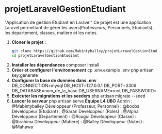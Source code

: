 # projetLaravelGestionEtudiant
"Application de gestion Etudiant en Laravel"
Ce projet est une application Laravel permettant de gérer les users(Professeurs, Personnels, Etudiants), les departement, classes, matiere et les notes.
1. **Cloner le projet** :
   ```bash
   git clone https://github.com/Mabintyballey/projetLaravelGestionEtudiant.git
   cd projetLaravelGestionEtudiant
2. **Installer les dépendances** 
     composer install
3. **Créer et configurer l'environnement**
   cp .env.example .env
   php artisan key:generate
4. **Configurer la base de données dans .env**   
   DB_CONNECTION=mysql
   DB_HOST=127.0.0.1
   DB_PORT=3306
   DB_DATABASE=nom_de_la_base
   DB_USERNAME=root
   DB_PASSWORD=
5. **Exécuter les migrations et les seeders**
       php artisan migrate --seed
7. **Lancer le serveur**
        php artisan serve
   **Équipe L4 UBO**
  Admin : @Mabintyballey
Développeur (Professeur, Personnel) : @booba
Développeur (Etudiant) : @Saran
Développeur (Roles) : @Alpha
Développeur (Departement) : @Rougui
Développeur (Classe) : @Ibrahima
Développeur (Matiere) : @Balley
Développeur (Notes) : @Mahawa  
